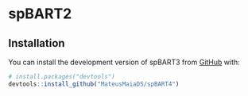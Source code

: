 
# spBART2


## Installation

You can install the development version of spBART3 from [GitHub](https://github.com/) with:

``` r
# install.packages("devtools")
devtools::install_github("MateusMaiaDS/spBART4")
```
